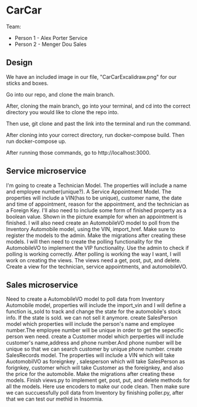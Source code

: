 # CarCar

Team:

* Person 1 - Alex Porter Service
* Person 2 - Menger Dou Sales

## Design

We have an included image in our file, "CarCarExcalidraw.png" for our sticks and boxes.

Go into our repo, and clone the main branch. 

After, cloning the main branch, go into your terminal, and cd into the correct directory you would like to clone the repo into.

Then use, git clone and past the link into the terminal and run the command. 

After cloning into your correct directory, run docker-compose build. Then run docker-compose up. 

After running those commands, go to http://localhost:3000.


## Service microservice

I'm going to create a Technician Model. The properties will include a name and employee number(unique?).
A Service Appointment Model. The properties will include a VIN(has to be unique), customer name, the date and time of appointment, reason for the appointment, and the technician as a Foreign Key. I'll also need to include some form of finished property as a boolean value. Shown in the picture example for when an appointment is finished.
I will also need create an AutomobileVO model to poll from the Inventory Automobile model, using the VIN, import_href.
Make sure to register the models to the admin.
Make the migrations after creating these models.
I will then need to create the polling functionality for the AutomobileVO to implement the VIP functionality.
Use the admin to check if polling is working correctly. 
After polling is working the way I want, I will work on creating the views.
The views need a get, post, put, and delete.
Create a view for the technician, service appointments, and automobileVO.





## Sales microservice

Need to create a AutomobileVO model to poll data from Inventory Automobile model, properties will include the import_vin and I will define a function is_sold to track and change the state for the automobile's stock info. If the state is sold. we can not sell it anymore.
create SalesPerson model which properties will include the person's name and employee number.The employee number will be unique in order to get the sepecific person wen need.
create a Customer model which perperties will include customer's name,address and phone number.And phone number will be unique so that we can search customer by unique phone number.
create SalesRecords model.  The properties will include a VIN which will take AuotomobilVO as foreignkey , salesperson which will take SalesPerson as forignkey, customer which will take Customer as the foreignkey, and also the price for the automobile.
Make the migrations after creating these models.
Finish views.py to implement get, post, put, and delete methods for all the models. Here use encoders to make our code clean.
Then make sure we can succuessfully poll data from Inventory by finishing poller.py, after that we can test our methid in Insomnia.